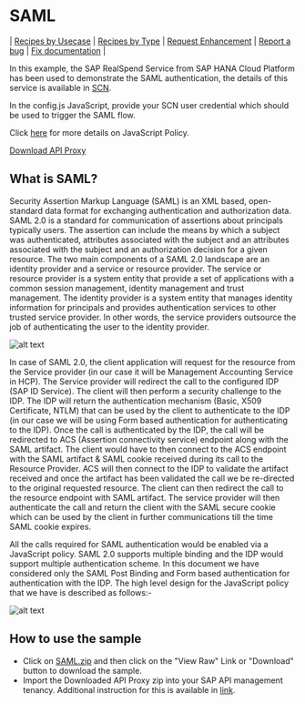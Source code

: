 # SAML

\| [Recipes by Usecase](./api-recipes-by-usecase.md) \| [Recipes by Type](./api-recipes-by-type.md) \| [Request Enhancement](https://github.com/SAP-samples/apibusinesshub-api-recipes/issues/new?assignees=&labels=Recipe%20Fix,enhancement&template=recipe-request.md&title=Improve%20SAML-auth-api-proxy ) \| [Report a bug](https://github.com/SAP-samples/apibusinesshub-api-recipes/issues/new?assignees=&labels=Recipe%20Fix,bug&template=bug_report.md&title=Issue%20with%20SAML-auth-api-proxy ) \| [Fix documentation](https://github.com/SAP-samples/apibusinesshub-api-recipes/issues/new?assignees=&labels=Recipe%20Fix,documentation&template=bug_report.md&title=Docu%20fix%20SAML-auth-api-proxy ) \|

In this example, the SAP RealSpend Service from SAP HANA Cloud Platform has been used to demonstrate the SAML authentication, the details of this service is available in [SCN](http://scn.sap.com/community/simple-finance/blog/2016/04/03/try-out-sap-budget-management-beta-on-sap-hana-cloud-platform).

In the config.js JavaScript, provide your SCN user credential which should be used to trigger the SAML flow.

Click [here](https://help.hana.ondemand.com/apim_od/frameset.htm?5b63ed7782ab4b4ea96bf84119059039.html) for more details on JavaScript Policy.

[Download API Proxy](./SAML.zip)

## What is SAML?
Security Assertion Markup Language (SAML) is an XML based, open-standard data format for exchanging authentication and authorization data.  SAML 2.0 is a standard for communication of assertions about principals typically users. The assertion can include the means by which a subject was authenticated, attributes associated with the subject and an attributes associated with the subject and an authorization decision for a given resource. The two main components of a SAML 2.0 landscape are an identity provider and a service or resource provider. The service or resource provider is a system entity that provide a set of applications with a common session management, identity management and trust management. The identity provider is a system entity that manages identity information for principals and provides authentication services to other trusted service provider. In other words, the service providers outsource the job of authenticating the user to the identity provider.

![alt text](./images/overview.png)

In case of SAML 2.0, the client application will request for the resource from the Service provider (in our case it will be Management Accounting Service in HCP). The Service provider will redirect the call to the configured IDP (SAP ID Service). The client will then perform a security challenge to the IDP. The IDP will return the authentication mechanism (Basic, X509 Certificate, NTLM) that can be used by the client to authenticate to the IDP (in our case we will be using Form based authentication for authenticating to the IDP).  Once the call is authenticated by the IDP, the call will be redirected to ACS (Assertion connectivity service) endpoint along with the SAML artifact. The client would have to then connect to the ACS endpoint with the SAML artifact & SAML cookie received during its call to the Resource Provider. ACS will then connect to the IDP to validate the artifact received and once the artifact has been validated the call we be re-directed to the original requested resource. The client can then redirect the call to the resource endpoint with SAML artifact. The service provider will then authenticate the call and return the client with the SAML secure cookie which can be used by the client in further communications till the time SAML cookie expires.

All the calls required for SAML authentication would be enabled via a JavaScript policy.  SAML 2.0 supports multiple binding and the IDP would support multiple authentication scheme. In this document we have considered only the SAML Post Binding and Form based authentication for authentication with the IDP. The high level design for the JavaScript policy that we have is described as follows:-

![alt text](./images/samlpolicyflow.png)




## How to use the sample

* Click on [SAML.zip](./SAML.zip) and then click on the "View Raw" Link or "Download" button to download the sample.
* Import the Downloaded API Proxy zip into your SAP API management tenancy. Additional instruction for this is available in [link](https://help.hana.ondemand.com/apim_od/frameset.htm?9342a932441e45cd9636eb0a01a89958.html).
